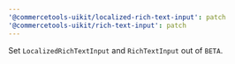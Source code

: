 ```yaml
---
'@commercetools-uikit/localized-rich-text-input': patch
'@commercetools-uikit/rich-text-input': patch
---
```


Set `LocalizedRichTextInput` and `RichTextInput` out of `BETA`.
